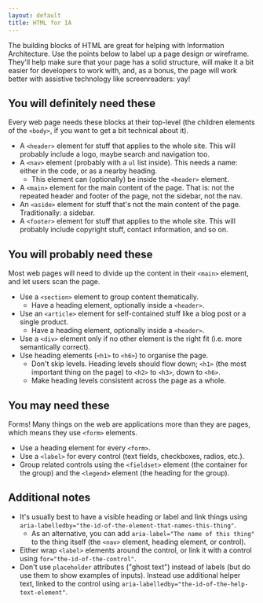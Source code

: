 ```yaml
---
layout: default
title: HTML for IA
---
```


The building blocks of HTML are great for helping with Information Architecture. Use the points below to label up a page design or wireframe. They'll help make sure that your page has a solid structure, will make it a bit easier for developers to work with, and, as a bonus, the page will work better with assistive technology like screenreaders: yay!

## You will definitely need these

Every web page needs these blocks at their top-level (the children elements of the `<body>`, if you want to get a bit technical about it).

- A `<header>` element for stuff that applies to the whole site. This will probably include a logo, maybe search and navigation too.
- A `<nav>` element (probably with a `ul` list inside). This needs a name: either in the code, or as a nearby heading.
	- This element can (optionally) be inside the `<header>` element.
- A `<main>` element for the main content of the page. That is: not the repeated header and footer of the page, not the sidebar, not the nav.
- An `<aside>` element for stuff that's not the main content of the page. Traditionally: a sidebar.
- A `<footer>` element for stuff that applies to the whole site. This will probably include copyright stuff, contact information, and so on.

## You will probably need these

Most web pages will need to divide up the content in their `<main>` element, and let users scan the page.

- Use a `<section>` element to group content thematically.
	- Have a heading element, optionally inside a `<header>`.
- Use an `<article>` element for self-contained stuff like a blog post or a single product.
	- Have a heading element, optionally inside a `<header>`.
- Use a `<div>` element only if no other element is the right fit (i.e. more semantically correct).
- Use heading elements (`<h1>` to `<h6>`) to organise the page.
	- Don't skip levels. Heading levels should flow down; `<h1>` (the most important thing on the page) to `<h2>` to `<h3>`, down to `<h6>`.
	- Make heading levels consistent across the page as a whole.

## You may need these

Forms! Many things on the web are applications more than they are pages, which means they use `<form>` elements.

- Use a heading element for every `<form>`.
- Use a `<label>` for every control (text fields, checkboxes, radios, etc.).
- Group related controls using the `<fieldset>` element (the container for the group) and the `<legend>` element (the heading for the group).

## Additional notes

- It's usually best to have a visible heading or label and link things using `aria-labelledby="the-id-of-the-element-that-names-this-thing"`.
	- As an alternative, you can add `aria-label="The name of this thing"` to the thing itself (the `<nav>` element, heading element, or control).
- Either wrap `<label>` elements around the control, or link it with a control using `for="the-id-of-the-control"`.
- Don't use `placeholder` attributes ("ghost text") instead of labels (but do use them to show examples of inputs). Instead use additional helper text, linked to the control using `aria-labelledby="the-id-of-the-help-text-element"`.
